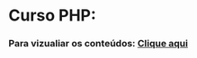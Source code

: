 # Curso PHP:
### Para vizualiar os conteúdos: <a href="https://github.com/dhionathan01/Curso_PHP">Clique aqui</a>
  
